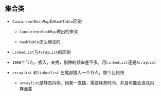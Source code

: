 ## 集合类
* `ConcurrentHashMap`和`HashTable`区别
    * `ConcurrentHashMap`做出的修改
    
    * `HashTable`怎么保证的
* `LinkedList`与`ArrayList`的区别 
* `1000`个节点，插入，查找，删除的频率差不多，用`LinkedList`还是`ArrayList`

* `arraylist` 和`linkedlist` 在尾部插入一个节点，哪个比较快

    * `arraylist`是静态内存。如果一直插，需要耗费时间，并且可能会造成内存泄露




